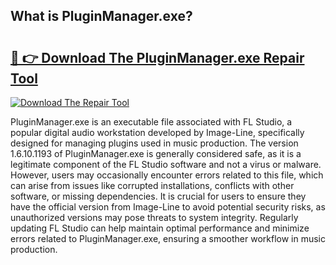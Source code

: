 ## What is PluginManager.exe? 

# <h2><a href="https://exedetect.com/download.php?PluginManager.exe">🔗 👉 Download The PluginManager.exe Repair Tool</a></h2>

[![Download The Repair Tool](https://exedetect.com/download-button.jpg)](https://exedetect.com/download.php?PluginManager.exe)

PluginManager.exe is an executable file associated with FL Studio, a popular digital audio workstation developed by Image-Line, specifically designed for managing plugins used in music production. The version 1.6.10.1193 of PluginManager.exe is generally considered safe, as it is a legitimate component of the FL Studio software and not a virus or malware. However, users may occasionally encounter errors related to this file, which can arise from issues like corrupted installations, conflicts with other software, or missing dependencies. It is crucial for users to ensure they have the official version from Image-Line to avoid potential security risks, as unauthorized versions may pose threats to system integrity. Regularly updating FL Studio can help maintain optimal performance and minimize errors related to PluginManager.exe, ensuring a smoother workflow in music production.